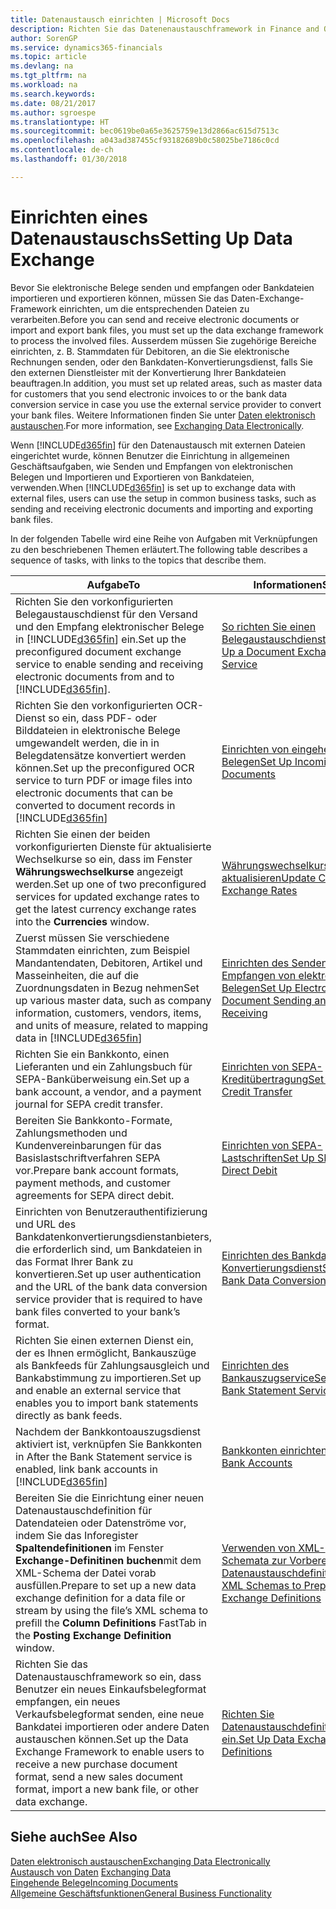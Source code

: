 ```yaml
---
title: Datenaustausch einrichten | Microsoft Docs
description: Richten Sie das Datenenaustauschframework in Finance and Operations, Business edition ein.
author: SorenGP
ms.service: dynamics365-financials
ms.topic: article
ms.devlang: na
ms.tgt_pltfrm: na
ms.workload: na
ms.search.keywords: 
ms.date: 08/21/2017
ms.author: sgroespe
ms.translationtype: HT
ms.sourcegitcommit: bec0619be0a65e3625759e13d2866ac615d7513c
ms.openlocfilehash: a043ad387455cf93182689b0c58025be7186c0cd
ms.contentlocale: de-ch
ms.lasthandoff: 01/30/2018

---
```

# <a name="setting-up-data-exchange"></a><span data-ttu-id="cbf5e-103">Einrichten eines Datenaustauschs</span><span class="sxs-lookup"><span data-stu-id="cbf5e-103">Setting Up Data Exchange</span></span>
<span data-ttu-id="cbf5e-104">Bevor Sie elektronische Belege senden und empfangen oder Bankdateien importieren und exportieren können, müssen Sie das Daten-Exchange-Framework einrichten, um die entsprechenden Dateien zu verarbeiten.</span><span class="sxs-lookup"><span data-stu-id="cbf5e-104">Before you can send and receive electronic documents or import and export bank files, you must set up the data exchange framework to process the involved files.</span></span> <span data-ttu-id="cbf5e-105">Ausserdem müssen Sie zugehörige Bereiche einrichten, z. B. Stammdaten für Debitoren, an die Sie elektronische Rechnungen senden, oder den Bankdaten-Konvertierungsdienst, falls Sie den externen Dienstleister mit der Konvertierung Ihrer Bankdateien beauftragen.</span><span class="sxs-lookup"><span data-stu-id="cbf5e-105">In addition, you must set up related areas, such as master data for customers that you send electronic invoices to or the bank data conversion service in case you use the external service provider to convert your bank files.</span></span> <span data-ttu-id="cbf5e-106">Weitere Informationen finden Sie unter [Daten elektronisch austauschen](across-data-exchange.md).</span><span class="sxs-lookup"><span data-stu-id="cbf5e-106">For more information, see [Exchanging Data Electronically](across-data-exchange.md).</span></span>  

 <span data-ttu-id="cbf5e-107">Wenn [!INCLUDE[d365fin](includes/d365fin_md.md)] für den Datenaustausch mit externen Dateien eingerichtet wurde, können Benutzer die Einrichtung in allgemeinen Geschäftsaufgaben, wie Senden und Empfangen von elektronischen Belegen und Importieren und Exportieren von Bankdateien, verwenden.</span><span class="sxs-lookup"><span data-stu-id="cbf5e-107">When [!INCLUDE[d365fin](includes/d365fin_md.md)] is set up to exchange data with external files, users can use the setup in common business tasks, such as sending and receiving electronic documents and importing and exporting bank files.</span></span>  

 <span data-ttu-id="cbf5e-108">In der folgenden Tabelle wird eine Reihe von Aufgaben mit Verknüpfungen zu den beschriebenen Themen erläutert.</span><span class="sxs-lookup"><span data-stu-id="cbf5e-108">The following table describes a sequence of tasks, with links to the topics that describe them.</span></span>  

|<span data-ttu-id="cbf5e-109">**Aufgabe**</span><span class="sxs-lookup"><span data-stu-id="cbf5e-109">**To**</span></span>|<span data-ttu-id="cbf5e-110">**Informationen**</span><span class="sxs-lookup"><span data-stu-id="cbf5e-110">**See**</span></span>|  
|------------|-------------|  
|<span data-ttu-id="cbf5e-111">Richten Sie den vorkonfigurierten Belegaustauschdienst für den Versand und den Empfang elektronischer Belege in [!INCLUDE[d365fin](includes/d365fin_md.md)] ein.</span><span class="sxs-lookup"><span data-stu-id="cbf5e-111">Set up the preconfigured document exchange service to enable sending and receiving electronic documents from and to [!INCLUDE[d365fin](includes/d365fin_md.md)].</span></span>|[<span data-ttu-id="cbf5e-112">So richten Sie einen Belegaustauschdienst ein</span><span class="sxs-lookup"><span data-stu-id="cbf5e-112">Set Up a Document Exchange Service</span></span>](across-how-to-set-up-a-document-exchange-service.md)|  
|<span data-ttu-id="cbf5e-113">Richten Sie den vorkonfigurierten OCR-Dienst so ein, dass PDF- oder Bilddateien in elektronische Belege umgewandelt werden, die in  in Belegdatensätze konvertiert werden können.</span><span class="sxs-lookup"><span data-stu-id="cbf5e-113">Set up the preconfigured OCR service to turn PDF or image files into electronic documents that can be converted to document records in</span></span> [!INCLUDE[d365fin](includes/d365fin_md.md)]|[<span data-ttu-id="cbf5e-114">Einrichten von eingehenden Belegen</span><span class="sxs-lookup"><span data-stu-id="cbf5e-114">Set Up Incoming Documents</span></span>](across-how-setup-income-documents.md)|  
|<span data-ttu-id="cbf5e-115">Richten Sie einen der beiden vorkonfigurierten Dienste für aktualisierte Wechselkurse so ein, dass im Fenster  **Währungswechselkurse** angezeigt werden.</span><span class="sxs-lookup"><span data-stu-id="cbf5e-115">Set up one of two preconfigured services for updated exchange rates to get the latest currency exchange rates into the **Currencies** window.</span></span>|[<span data-ttu-id="cbf5e-116">Währungswechselkurse aktualisieren</span><span class="sxs-lookup"><span data-stu-id="cbf5e-116">Update Currency Exchange Rates</span></span>](finance-how-update-currencies.md)|  
|<span data-ttu-id="cbf5e-117">Zuerst müssen Sie verschiedene Stammdaten einrichten, zum Beispiel Mandantendaten, Debitoren, Artikel und Masseinheiten, die auf die Zuordnungsdaten in  Bezug nehmen</span><span class="sxs-lookup"><span data-stu-id="cbf5e-117">Set up various master data, such as company information, customers, vendors, items, and units of measure, related to mapping data in</span></span> [!INCLUDE[d365fin](includes/d365fin_md.md)]|[<span data-ttu-id="cbf5e-118">Einrichten des Senden und Empfangen von elektronischen Belegen</span><span class="sxs-lookup"><span data-stu-id="cbf5e-118">Set Up Electronic Document Sending and Receiving</span></span>](across-how-to-set-up-electronic-document-sending-and-receiving.md)|  
|<span data-ttu-id="cbf5e-119">Richten Sie ein Bankkonto, einen Lieferanten und ein Zahlungsbuch für SEPA-Banküberweisung ein.</span><span class="sxs-lookup"><span data-stu-id="cbf5e-119">Set up a bank account, a vendor, and a payment journal for SEPA credit transfer.</span></span>|[<span data-ttu-id="cbf5e-120">Einrichten von SEPA-Kreditübertragung</span><span class="sxs-lookup"><span data-stu-id="cbf5e-120">Set Up SEPA Credit Transfer</span></span>](finance-how-to-set-up-sepa-credit-transfer.md)|  
|<span data-ttu-id="cbf5e-121">Bereiten Sie Bankkonto-Formate, Zahlungsmethoden und Kundenvereinbarungen für das Basislastschriftverfahren SEPA vor.</span><span class="sxs-lookup"><span data-stu-id="cbf5e-121">Prepare bank account formats, payment methods, and customer agreements for SEPA direct debit.</span></span>|[<span data-ttu-id="cbf5e-122">Einrichten von SEPA-Lastschriften</span><span class="sxs-lookup"><span data-stu-id="cbf5e-122">Set Up SEPA Direct Debit</span></span>](finance-how-to-set-up-sepa-direct-debit.md)|  
|<span data-ttu-id="cbf5e-123">Einrichten von Benutzerauthentifizierung und URL des Bankdatenkonvertierungsdienstanbieters, die erforderlich sind, um Bankdateien in das Format Ihrer Bank zu konvertieren.</span><span class="sxs-lookup"><span data-stu-id="cbf5e-123">Set up user authentication and the URL of the bank data conversion service provider that is required to have bank files converted to your bank’s format.</span></span>|[<span data-ttu-id="cbf5e-124">Einrichten des Bankdaten-Konvertierungsdienst</span><span class="sxs-lookup"><span data-stu-id="cbf5e-124">Set Up the Bank Data Conversion Service</span></span>](bank-how-setup-bank-data-conversion-service.md)|  
|<span data-ttu-id="cbf5e-125">Richten Sie einen externen Dienst ein, der es Ihnen ermöglicht, Bankauszüge als Bankfeeds für Zahlungsausgleich und Bankabstimmung zu importieren.</span><span class="sxs-lookup"><span data-stu-id="cbf5e-125">Set up and enable an external service that enables you to import bank statements directly as bank feeds.</span></span>|[<span data-ttu-id="cbf5e-126">Einrichten des Bankauszugservice</span><span class="sxs-lookup"><span data-stu-id="cbf5e-126">Set Up the Bank Statement Service</span></span>](bank-how-setup-bank-statement-service.md)|  
|<span data-ttu-id="cbf5e-127">Nachdem der Bankkontoauszugsdienst aktiviert ist, verknüpfen Sie Bankkonten in </span><span class="sxs-lookup"><span data-stu-id="cbf5e-127">After the Bank Statement service is enabled, link bank accounts in</span></span> [!INCLUDE[d365fin](includes/d365fin_md.md)]|[<span data-ttu-id="cbf5e-128">Bankkonten einrichten</span><span class="sxs-lookup"><span data-stu-id="cbf5e-128">Set Up Bank Accounts</span></span>](bank-how-setup-bank-accounts.md)|  
|<span data-ttu-id="cbf5e-129">Bereiten Sie die Einrichtung einer neuen Datenaustauschdefinition für Datendateien oder Datenströme vor, indem Sie das Inforegister **Spaltendefinitionen** im Fenster **Exchange-Definitinen buchen**mit dem XML-Schema der Datei vorab ausfüllen.</span><span class="sxs-lookup"><span data-stu-id="cbf5e-129">Prepare to set up a new data exchange definition for a data file or stream by using the file’s XML schema to prefill the **Column Definitions** FastTab in the **Posting Exchange Definition** window.</span></span>|[<span data-ttu-id="cbf5e-130">Verwenden von XML-Schemata zur Vorbereitung der Datenaustauschdefinitionen</span><span class="sxs-lookup"><span data-stu-id="cbf5e-130">Use XML Schemas to Prepare Data Exchange Definitions</span></span>](across-how-to-use-xml-schemas-to-prepare-data-exchange-definitions.md)|  
|<span data-ttu-id="cbf5e-131">Richten Sie das Datenaustauschframework so ein, dass Benutzer ein neues Einkaufsbelegformat empfangen, ein neues Verkaufsbelegformat senden, eine neue Bankdatei importieren oder andere Daten austauschen können.</span><span class="sxs-lookup"><span data-stu-id="cbf5e-131">Set up the Data Exchange Framework to enable users to receive a new purchase document format, send a new sales document format, import a new bank file, or other data exchange.</span></span>|[<span data-ttu-id="cbf5e-132">Richten Sie Datenaustauschdefinitionen ein.</span><span class="sxs-lookup"><span data-stu-id="cbf5e-132">Set Up Data Exchange Definitions</span></span>](across-how-to-set-up-data-exchange-definitions.md)|  

## <a name="see-also"></a><span data-ttu-id="cbf5e-133">Siehe auch</span><span class="sxs-lookup"><span data-stu-id="cbf5e-133">See Also</span></span>  
[<span data-ttu-id="cbf5e-134">Daten elektronisch austauschen</span><span class="sxs-lookup"><span data-stu-id="cbf5e-134">Exchanging Data Electronically</span></span>](across-data-exchange.md)  
<span data-ttu-id="cbf5e-135">[Austausch von Daten](across-exchange-data.md) </span><span class="sxs-lookup"><span data-stu-id="cbf5e-135">[Exchanging Data](across-exchange-data.md) </span></span>  
[<span data-ttu-id="cbf5e-136">Eingehende Belege</span><span class="sxs-lookup"><span data-stu-id="cbf5e-136">Incoming Documents</span></span>](across-income-documents.md)  
[<span data-ttu-id="cbf5e-137">Allgemeine Geschäftsfunktionen</span><span class="sxs-lookup"><span data-stu-id="cbf5e-137">General Business Functionality</span></span>](ui-across-business-areas.md)  

